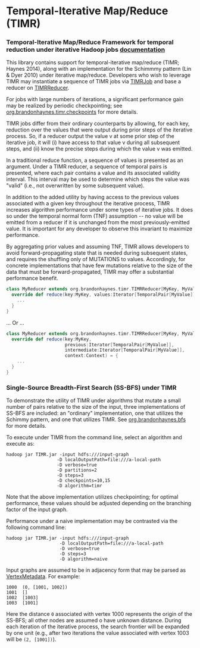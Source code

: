 # Temporal-Iterative Map/Reduce (TIMR)

### Temporal-Iterative Map/Reduce Framework for temporal reduction under iterative Hadoop jobs [documentation](http://brandonhaynes.github.io/timr/#org.brandonhaynes.bfs.VertexMetadata)

This library contains support for temporal-iterative map/reduce (TIMR; Haynes 2014), along with an implementation
for the Schimmmy pattern (Lin & Dyer 2010) under iterative map/reduce.  Developers who wish to leverage TIMR
may instantiate a sequence of TIMR jobs via
[TIMRJob](http://brandonhaynes.github.io/timr/#org.brandonhaynes.timr.TIMRJob) and base a reducer on
[TIMRReducer](http://brandonhaynes.github.io/timr/#org.brandonhaynes.timr.TIMRReducer).

For jobs with large numbers of iterations, a significant performance gain may be realized by periodic checkpointing;
see
[org.brandonhaynes.timr.checkpoints](http://brandonhaynes.github.io/timr/#org.brandonhaynes.timr.checkpoints.package)
for more details.

TIMR jobs differ from their ordinary counterparts by allowing, for each key, reduction over the values that were
output during prior steps of the iterative process.  So, if a reducer output the value v at some prior step of the
iterative job, it will (i) have access to that value v during all subsequent steps, and (ii) know the precise steps
during which the value v was emitted.

In a traditional reduce function, a sequence of values is presented as an argument.  Under a TIMR reducer,
a sequence of temporal pairs is presented, where each pair contains a value and its associated validity interval.
This interval may be used to determine which steps the value was "valid" (i.e., not overwritten by some subsequent
value).

In addition to the added utility by having access to the previous values associated with a given key throughout
the iterative process, TIMR increases algorithm performance under some types of iterative jobs.  It does so under
the temporal normal form (TNF) assumption -- no value will be emitted from a reducer if it is unchanged from the
most previously-emitted value.  It is important for any developer to observe this invariant to maximize performance.

By aggregating prior values and assuming TNF, TIMR allows developers to avoid forward-propagating state that is
needed during subsequent states, and requires the shuffling only of MUTATIONS to values.  Accordingly, for
concrete implementations that have few mutations relative to the size of the data that must be forward-propagated,
TIMR may offer a substantial performance benefit.

```scala
class MyReducer extends org.brandonhaynes.timr.TIMRReducer[MyKey, MyValue] {
  override def reduce(key:MyKey, values:Iterator[TemporalPair[MyValue]], context:Context) = {
    ...
  }
}
```

... Or ...

```scala
class MyReducer extends org.brandonhaynes.timr.TIMRReducer[MyKey, MyValue] {
  override def reduce(key:MyKey,
                      previous:Iterator[TemporalPair[MyValue]],
                      intermediate:Iterator[TemporalPair[MyValue]],
                      context:Context) = {
    ...
  }
}
```

### Single-Source Breadth-First Search (SS-BFS) under TIMR

To demonstrate the utility of TIMR under algorithms that mutate a small number of pairs relative to the size of the
 input, three implementations of SS-BFS are included: an "ordinary" implementation, one that utilizes the Schimmy
 pattern, and one that utilizes TIMR.  See
 [org.brandonhaynes.bfs](http://brandonhaynes.github.io/timr/#org.brandonhaynes.bfs.package) for more details.

 To execute under TIMR from the command line, select an algorithm and execute as:

 ```
hadoop jar TIMR.jar -input hdfs:///input-graph
                    -D localOutputPath=file:///a-local-path
                    -D verbose=true
                    -D partitions=2
                    -D steps=3
                    -D checkpoints=10,15
                    -D algorithm=timr
 ```

Note that the above implementation utilizes checkpointing; for optimal performance, these values should be adjusted
depending on the branching factor of the input graph.

Performance under a naive implementation may be contrasted via the following command line:

```
hadoop jar TIMR.jar -input hdfs:///input-graph
                    -D localOutputPath=file:///a-local-path
                    -D verbose=true
                    -D steps=3
                    -D algorithm=naive
 ```

Input graphs are assumed to be in adjacency form that may be parsed as
[VertexMetadata](http://brandonhaynes.github.io/timr/#org.brandonhaynes.bfs.VertexMetadata).  For example:

```
1000  (0, [1001, 1002])
1001  []
1002  [1003]
1003  [1001]
```

Here the distance `0` associated with vertex 1000 represents the origin of the SS-BFS; all other nodes are assumed
o have unknown distance.  During each iteration of the iterative process, the search frontier will be expanded
 by one unit (e.g., after two iterations the value associated with vertex 1003 will be `(2, [1001])`).
